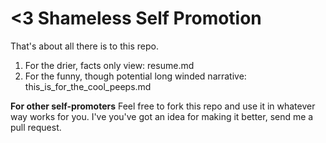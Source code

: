 # <3 Shameless Self Promotion

That's about all there is to this repo.

1. For the drier, facts only view: resume.md
2. For the funny, though potential long winded narrative: this_is_for_the_cool_peeps.md

**For other self-promoters**
Feel free to fork this repo and use it in whatever way works for you.
I've you've got an idea for making it better, send me a pull request.
